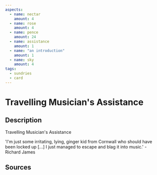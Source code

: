 ```yaml
---
aspects: 
  - name: nectar
    amount: 4
  - name: rose
    amount: 4
  - name: pence
    amount: 24
  - name: assistance
    amount: 1
  - name: "an introduction"
    amount: 1
  - name: sky
    amount: 4
tags:
  - sundries
  - card
---
```

# Travelling Musician's Assistance
## Description
Travelling Musician's Assistance

'I'm just some irritating, lying, ginger kid from Cornwall who should have been locked up [...] I just managed to escape and blag it into music.' - Richard James
## Sources

